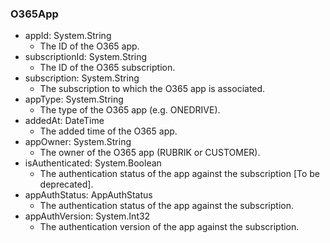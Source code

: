 ### O365App
- appId: System.String
  - The ID of the O365 app.
- subscriptionId: System.String
  - The ID of the O365 subscription.
- subscription: System.String
  - The subscription to which the O365 app is associated.
- appType: System.String
  - The type of the O365 app (e.g. ONEDRIVE).
- addedAt: DateTime
  - The added time of the O365 app.
- appOwner: System.String
  - The owner of the O365 app (RUBRIK or CUSTOMER).
- isAuthenticated: System.Boolean
  - The authentication status of the app against the subscription [To be deprecated].
- appAuthStatus: AppAuthStatus
  - The authentication status of the app against the subscription.
- appAuthVersion: System.Int32
  - The authentication version of the app against the subscription.
